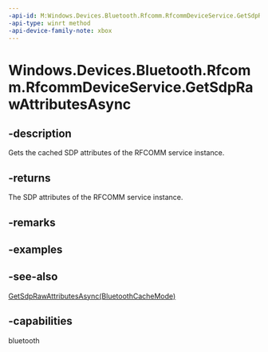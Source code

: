 ```yaml
---
-api-id: M:Windows.Devices.Bluetooth.Rfcomm.RfcommDeviceService.GetSdpRawAttributesAsync
-api-type: winrt method
-api-device-family-note: xbox
---
```


<!-- Method syntax
public Windows.Foundation.IAsyncOperation<Windows.Foundation.Collections.IMapView<uint, Windows.Storage.Streams.IBuffer>> GetSdpRawAttributesAsync()
-->

# Windows.Devices.Bluetooth.Rfcomm.RfcommDeviceService.GetSdpRawAttributesAsync

## -description
Gets the cached SDP attributes of the RFCOMM service instance.

## -returns
The SDP attributes of the RFCOMM service instance.

## -remarks

## -examples

## -see-also
[GetSdpRawAttributesAsync(BluetoothCacheMode)](rfcommdeviceservice_getsdprawattributesasync_173461641.md)
## -capabilities
bluetooth
